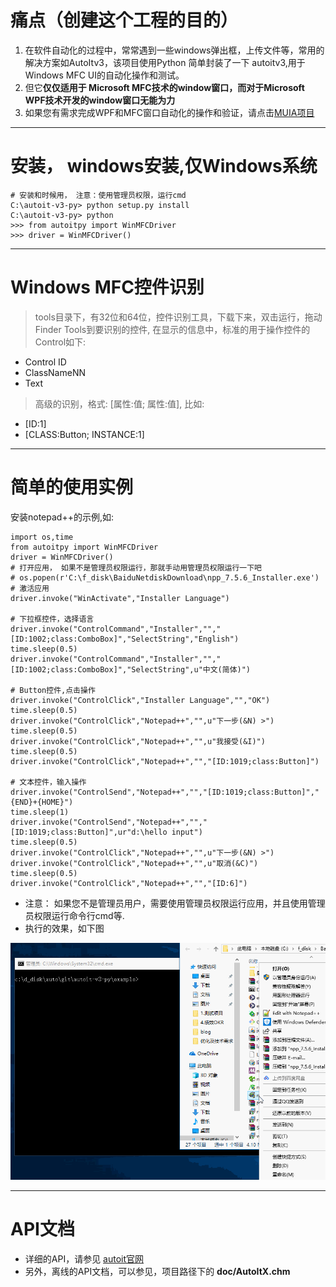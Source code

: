 # 痛点（创建这个工程的目的）

1. 在软件自动化的过程中，常常遇到一些windows弹出框，上传文件等，常用的解决方案如AutoItv3，该项目使用Python 简单封装了一下 autoitv3,用于Windows MFC UI的自动化操作和测试。
2. 但它**仅仅适用于 Microsoft MFC技术的window窗口，而对于Microsoft WPF技术开发的window窗口无能为力**
3. 如果您有需求完成WPF和MFC窗口自动化的操作和验证，请点击[MUIA项目](https://github.com/RockFeng0/muiapy)


* * *
# 安装， windows安装,仅Windows系统

```
# 安装和时候用， 注意：使用管理员权限，运行cmd
C:\autoit-v3-py> python setup.py install
C:\autoit-v3-py> python
>>> from autoitpy import WinMFCDriver
>>> driver = WinMFCDriver()
```

* * *
# Windows MFC控件识别
> tools目录下，有32位和64位，控件识别工具，下载下来，双击运行，拖动 Finder Tools到要识别的控件,
在显示的信息中，标准的用于操作控件的Control如下:
- Control ID 
- ClassNameNN 
- Text

> 高级的识别，格式:  [属性:值; 属性:值], 比如:
- [ID:1]
- [CLASS:Button; INSTANCE:1]


* * *
# 简单的使用实例
安装notepad++的示例,如:

```
import os,time
from autoitpy import WinMFCDriver
driver = WinMFCDriver()
# 打开应用， 如果不是管理员权限运行，那就手动用管理员权限运行一下吧 
# os.popen(r'C:\f_disk\BaiduNetdiskDownload\npp_7.5.6_Installer.exe')
# 激活应用
driver.invoke("WinActivate","Installer Language")

# 下拉框控件，选择语言
driver.invoke("ControlCommand","Installer","","[ID:1002;class:ComboBox]","SelectString","English")
time.sleep(0.5)
driver.invoke("ControlCommand","Installer","","[ID:1002;class:ComboBox]","SelectString",u"中文(简体)")

# Button控件,点击操作
driver.invoke("ControlClick","Installer Language","","OK")
time.sleep(0.5)
driver.invoke("ControlClick","Notepad++","",u"下一步(&N) >")
time.sleep(0.5)
driver.invoke("ControlClick","Notepad++","",u"我接受(&I)")
time.sleep(0.5)
driver.invoke("ControlClick","Notepad++","","[ID:1019;class:Button]")

# 文本控件，输入操作
driver.invoke("ControlSend","Notepad++","","[ID:1019;class:Button]","{END}+{HOME}")
time.sleep(1)
driver.invoke("ControlSend","Notepad++","","[ID:1019;class:Button]",ur"d:\hello input")
time.sleep(0.5)
driver.invoke("ControlClick","Notepad++","",u"下一步(&N) >")
driver.invoke("ControlClick","Notepad++","",u"取消(&C)")
time.sleep(0.5)
driver.invoke("ControlClick","Notepad++","","[ID:6]")
```

- 注意： 如果您不是管理员用户，需要使用管理员权限运行应用，并且使用管理员权限运行命令行cmd等.
- 执行的效果，如下图

![](https://github.com/RockFeng0/autoit-v3-py/raw/master/example/mfc_auto_example.gif)
 

* * *
# API文档

- 详细的API，请参见 [autoit官网](https://www.autoitscript.com/site/autoit/)
- 另外，离线的API文档，可以参见，项目路径下的 **doc/AutoItX.chm**










